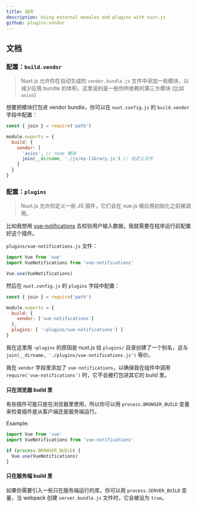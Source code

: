 ```yaml
---
title: 组件
description: Using external modules and plugins with nuxt.js
github: plugins-vendor
---
```


## 文档

### 配置：`build.vendor`

> Nuxt.js 允许你在自动生成的 `vendor.bundle.js` 文件中添加一些模块，以减少应用 bundle 的体积。这里说的是一些你所依赖的第三方模块 (比如 `axios`)

想要把模块打包进 vendor bundle，你可以在 `nuxt.config.js` 的 `build.vendor` 字段中配置：

```js
const { join } = require('path')

module.exports = {
  build: {
    vendor: [
      'axios', // node 模块
      join(__dirname, './js/my-library.js') // 自定义文件
    ]
  }
}
```

### 配置：`plugins`

> Nuxt.js 允许你定义一些 JS 插件，它们会在 vue.js 根应用初始化之前被调用。

比如我想用 [vue-notifications](https://github.com/se-panfilov/vue-notifications) 去校验用户输入数据，我就需要在程序运行前配置好这个插件。

`plugins/vue-notifications.js` 文件：

```js
import Vue from 'vue'
import VueNotifications from 'vue-notifications'

Vue.use(VueNotifications)
```

然后在 `nuxt.config.js` 的 `plugins` 字段中配置：

```js
const { join } = require('path')

module.exports = {
  build: {
    vendor: ['vue-notifications']
  },
  plugins: [ '~plugins/vue-notifications') ]
}
```

我在这里用 `~plugins` 的原因是 nuxt.js 给 `plugins/` 目录创建了一个别名，这与 `join(__dirname, './plugins/vue-notifications.js')` 等价。

我在 `vendor` 字段里添加了 `vue-notifications`，以确保我在组件中调用 `require('vue-notifications')` 时，它不会被打包进其它的 build 里。

#### 只在浏览器 build 里

有些插件可能只是在浏览器里使用，所以你可以用 `process.BROWSER_BUILD` 变量来检查插件是从客户端还是服务端运行。

Example:
```js
import Vue from 'vue'
import VueNotifications from 'vue-notifications'

if (process.BROWSER_BUILD) {
  Vue.use(VueNotifications)
}
```

#### 只在服务端 build 里

如果你需要引入一些只在服务端运行的库，你可以用 `process.SERVER_BUILD` 变量，当 webpack 创建 `server.bundle.js` 文件时，它会被设为 `true`。
